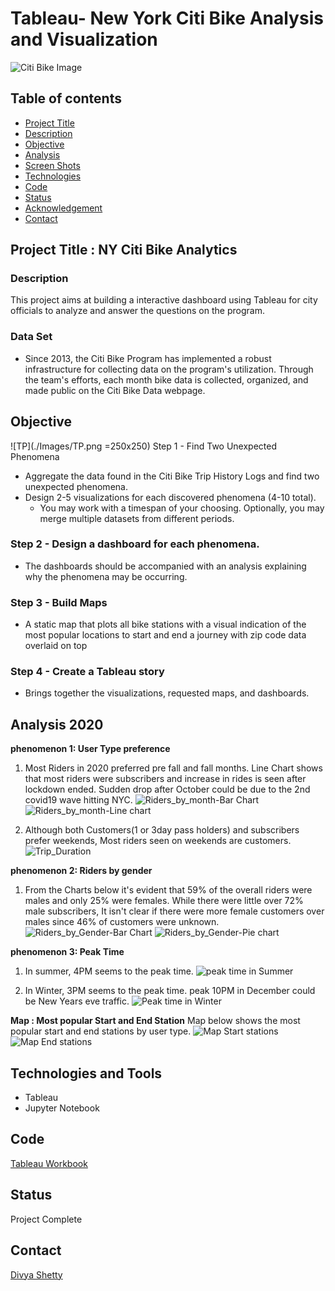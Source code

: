 # Tableau- New York Citi Bike Analysis and Visualization![Citi Bike Image](./Images/City_bike.jpg)## Table of contents* [Project Title ](#project-title)* [Description](#description)* [Objective](#objective)* [Analysis](#analysis)* [Screen Shots](#screen-shots)* [Technologies](#technologies)* [Code](#code)* [Status](#status)* [Acknowledgement ](#acknowledgement )* [Contact](#contact)## Project Title : NY Citi Bike Analytics### Description This project aims at building a interactive dashboard using Tableau for city officials to analyze and answer the questions on the program.### Data Set- Since 2013, the Citi Bike Program has implemented a robust infrastructure for collecting data on the program's utilization. Through the team's efforts, each month bike data is collected, organized, and made public on the Citi Bike Data webpage.## Objective![TP](./Images/TP.png =250x250) Step 1 - Find Two Unexpected Phenomena- Aggregate the data found in the Citi Bike Trip History Logs and find two unexpected phenomena.- Design 2-5 visualizations for each discovered phenomena (4-10 total). 	* You may work with a timespan of your choosing. Optionally, you may merge multiple datasets 	   from different periods.### Step 2 - Design a dashboard for each phenomena.- The dashboards should be accompanied with an analysis explaining why the phenomena may	   be occurring.	### Step 3 - Build Maps- A static map that plots all bike stations with a visual indication of the most popular locations to start and end a journey with zip code data overlaid on top### Step 4 - Create a Tableau story- Brings together the visualizations, requested maps, and dashboards.## Analysis 2020__phenomenon 1: User Type preference__1. Most Riders in 2020 preferred pre fall and fall months. Line Chart shows that most riders were subscribers and increase in rides is seen after lockdown ended. Sudden drop after October could be due to the 2nd covid19 wave hitting NYC.![Riders_by_month-Bar Chart](./Images/Riders_by_month.jpg)![Riders_by_month-Line chart](./Images/Riders_by_month_Line.jpg)2. Although both Customers(1 or 3day pass holders) and subscribers prefer weekends, Most riders seen on weekends are customers.![Trip_Duration](./Images/Trip_Duration_day.jpg)__phenomenon 2: Riders by gender__1. From the Charts below it's evident that 59% of the overall riders were males and only 25% were females. While there were little over 72% male subscribers, It isn't clear if there were more female customers over males since 46% of customers were unknown.![Riders_by_Gender-Bar Chart](./Images/Trip_Duration_Gender.jpg)![Riders_by_Gender-Pie chart](./Images/Riders_by_Gender.jpg)__phenomenon 3: Peak Time__1. In summer, 4PM seems to the peak time. ![peak time in Summer](./Images/Summer_peak_time.jpg)2. In Winter, 3PM seems to the peak time. peak 10PM in December could be New Years eve traffic.![Peak time in Winter](./Images/Winter_peak_time.jpg)__Map : Most popular Start and End Station__Map below shows the most popular start and end stations by user type.![Map Start stations](./Images/Most_popular_Start.jpg)![Map End stations](./Images/Most_popular_End.jpg)## Technologies and Tools* Tableau* Jupyter Notebook	## Code [Tableau Workbook](./NY-Citi-Bike-Analytics.twbx)## StatusProject Complete## Contact [Divya Shetty](https://github.com/divya-gh)